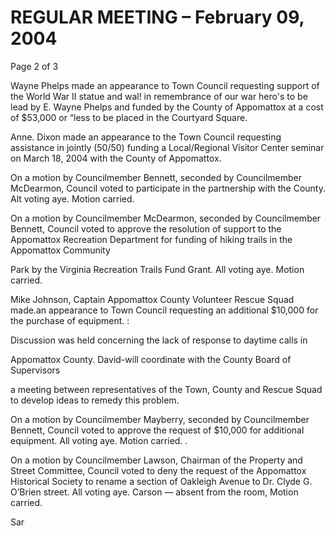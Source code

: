 # REGULAR MEETING – February 09, 2004

Page 2 of 3


Wayne Phelps made an appearance to Town Council requesting support of the
World War II statue and wal! in remembrance of our war hero's to be lead by E.
Wayne Phelps and funded by the County of Appomattox at a cost of $53,000 or
“less to be placed in the Courtyard Square.

Anne. Dixon made an appearance to the Town Council requesting assistance in
jointly (50/50) funding a Local/Regional Visitor Center seminar on March 18,
2004 with the County of Appomattox.

On a motion by Councilmember Bennett, seconded by Councilmember
McDearmon, Council voted to participate in the partnership with the County. Alt
voting aye. Motion carried.

On a motion by Councilmember McDearmon, seconded by Councilmember
Bennett, Council voted to approve the resolution of support to the Appomattox
Recreation Department for funding of hiking trails in the Appomattox Community

Park by the Virginia Recreation Trails Fund Grant. All voting aye. Motion carried.

Mike Johnson, Captain Appomattox County Volunteer Rescue Squad made.an
appearance to Town Council requesting an additional $10,000 for the purchase
of equipment. :

Discussion was held concerning the lack of response to daytime calls in

Appomattox County. David-will coordinate with the County Board of Supervisors

a meeting between representatives of the Town, County and Rescue Squad to
develop ideas to remedy this problem.

On a motion by Councilmember Mayberry, seconded by Councilmember Bennett,
Council voted to approve the request of $10,000 for additional equipment. All
voting aye. Motion carried. .

On a motion by Councilmember Lawson, Chairman of the Property and Street
Committee, Council voted to deny the request of the Appomattox Historical
Society to rename a section of Oakleigh Avenue to Dr. Clyde G. O’Brien street.
All voting aye. Carson — absent from the room, Motion carried.

Sar